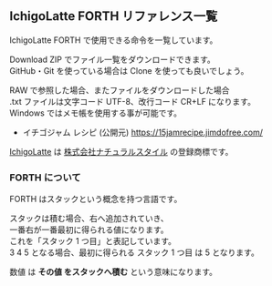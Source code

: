 ## IchigoLatte FORTH リファレンス一覧

IchigoLatte FORTH で使用できる命令を一覧しています。

Download ZIP でファイル一覧をダウンロードできます。\
GitHub・Git を使っている場合は Clone を使っても良いでしょう。

RAW で参照した場合、またファイルをダウンロードした場合\
.txt ファイルは文字コード UTF-8、改行コード CR+LF になります。\
Windows ではメモ帳を使用する事が可能です。

* イチゴジャム レシピ (公開元) https://15jamrecipe.jimdofree.com/

[IchigoLatte](http://ichigolatte.shizentai.jp/) は [株式会社ナチュラルスタイル](https://na-s.jp/) の登録商標です。

### FORTH について

FORTH はスタックという概念を持つ言語です。

スタックは積む場合、右へ追加されていき、\
一番右が一番最初に得られる値になります。\
これを「スタック 1 つ目」と表記しています。\
3 4 5 となる場合、最初に得られる スタック 1 つ目 は 5 となります。

数値 は **その値 をスタックへ積む** という意味になります。
